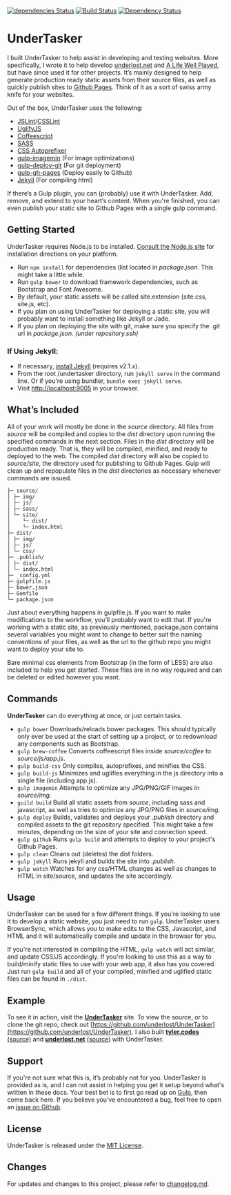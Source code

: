 [![dependencies Status](https://david-dm.org/underlost/undertasker/status.svg)](https://david-dm.org/underlost/undertasker)
[![Build Status](https://travis-ci.org/underlost/UnderTasker.svg?branch=master)](https://travis-ci.org/underlost/UnderTasker)
[![Dependency Status](https://gemnasium.com/badges/github.com/underlost/UnderTasker.svg)](https://gemnasium.com/github.com/underlost/UnderTasker)


# UnderTasker

I built UnderTasker to help assist in developing and testing websites. More specifically, I wrote it to help develop [underlost.net](underlost.net) and [A Life Well Played](alifewellplayed.com), but have since used it for other projects. It’s mainly designed to help generate production ready static assets from their source files, as well as quickly publish sites to [Github Pages](pages.github.com). Think of it as a sort of swiss army knife for your websites. 

Out of the box, UnderTasker uses the following:

*   [JSLint](http://www.jslint.com)/[CSSLint](csslint.net)
*   [UglifyJS](http://marijnhaverbeke.nl//uglifyjs)
*   [Coffeescript](http://coffeescript.org/)
*   [SASS](http://sass-lang.com/)
*   [CSS Autoprefixer](http://github.com/ai/autoprefixer)
*   [gulp-imagemin](https://www.npmjs.com/package/gulp-imagemin) (For image optimizations)
*   [gulp-deploy-git](https://www.npmjs.com/package/gulp-deploy-git) (For git deployment)
*   [gulp-gh-pages](https://www.npmjs.com/package/gulp-gh-pages) (Deploy easily to Github)
*   [Jekyll](http://jekyllrb.com/) (For compiling html)

If there’s a Gulp plugin, you can (probably) use it with UnderTasker. Add, remove, and extend to your heart’s content. When you&#39;re finished, you can even publish your static site to Github Pages with a single gulp command.

## Getting Started

UnderTasker requires Node.js to be installed. [Consult the Node.js site](http://nodejs.org/download/) for installation directions on your platform.

*  Run `npm install` for dependencies (list located in _package.json_. This might take a little while.
*  Run `gulp bower` to download framework dependencies, such as Bootstrap and Font Awesome.
*  By default, your static assets will be called site.extension (site.css, site.js, etc).
*  If you plan on using UnderTasker for deploying a static site, you will probably want to install something like Jekyll or Jade. 
*  If you plan on deploying the site with git, make sure you specify the .git url in _package.json. (under repository.ssh)_

### If Using Jekyll:

*   If necessary, [install Jekyll](http://jekyllrb.com/docs/installation) (requires v2.1.x).
*   From the root /undertasker directory, run `jekyll serve` in the command line. Or if you're using bundler, `bundle exec jekyll serve`.
*   Visit [http://localhost:9005](http://localhost:9005/) in your browser.

## What’s Included

All of your work will mostly be done in the _source_ directory. All files from _source_ will be compiled and copies to the _dist_ directory upon running the specified commands in the next section. Files in the _dist_ directory will be production ready. That is, they will be compiled, minified, and ready to deployed to the web. The compiled _dist_ directory will also be copied to _source/site_, the directory used for publishing to Github Pages. Gulp will clean up and repopulate files in the _dist_ directories as necessary whenever commands are issued.
  
```
├─ source/
│ ├─ img/
│ ├─ js/
│ ├─ sass/
│ └─ site/
│    └─ dist/
│    └─ index.html
├─ dist/
│ ├─ img/
│ ├─ js/
│ └─ css/
├─ .publish/
│ ├─ dist/
│ └─ index.html
├─ _config.yml
├─ gulpfile.js
├─ bower.json
├─ Gemfile
└─ package.json
```

Just about everything happens in gulpfile.js. If you want to make modifications to the workflow, you’ll probably want to edit that. If you&#39;re working with a static site, as previously mentioned, package.json contains several variables you might want to change to better suit the naming conventions of your files, as well as the url to the github repo you might want to deploy your site to.

Bare minimal css elements from Bootstrap (in the form of LESS) are also included to help you get started. These files are in no way required and can be deleted or edited however you want.

## Commands

**UnderTasker** can do everything at once, or just certain tasks. 

*   `gulp bower`
Downloads/reloads bower packages. This should typically only ever be used at the start of setting up a project, or to redownload any components such as Bootstrap.
*   `gulp brew-coffee`
Converts coffeescript files inside _source/coffee_ to _source/js/app.js_. 
*   `gulp build-css`
Only compiles, autoprefixes, and minifies the CSS. 
*   `gulp build-js`
Minimizes and uglifies everything in the js directory into a single file (including app.js).
*   `gulp imagemin`
Attempts to optimize any JPG/PNG/GIF images in _source/img._
*   `guild build`
Build all static assets from _source_, including sass and javascript, as well as tries to optimize any JPG/PNG files in _source/img_.
*   `gulp deploy`
Builds, validates and deploys your *.publish* directory and compiled assets to the git repository specified. This might take a few minutes, depending on the size of your site and connection speed.
*   `gulp github`
Runs `gulp build` and attempts to deploy to your project's Github Pages.
*   `gulp clean`
Cleans out (deletes) the dist folders.
*   `gulp jekyll`
Runs jekyll and builds the site into *.publish*.
*   `gulp watch`
Watches for any css/HTML changes as well as changes to HTML in site/source, and updates the site accordingly.

## Usage

UnderTasker can be used for a few different things. If you're looking to use it to develop a static website, you just need to run `gulp`. UnderTasker users BrowserSync, which allows you to make edits to the CSS, Javascript, and HTML and it will automatically compile and update in the browser for you.

If you're not interested in compiling the HTML, `gulp watch` will act similar, and update CSS/JS accordingly. If you're looking to use this as a way to build/minify static files to use with your web app, it also has you covered. Just run `gulp build` and all of your compiled, minified and uglified static files can be found in `./dist`.

## Example

To see it in action, visit the [**UnderTasker**](http://tyler.codes/UnderTasker) site. To view the source, or to clone the git repo, check out [https://github.com/underlost/UnderTasker](https://github.com/underlost/UnderTasker). I also built [**tyler.codes**](http://tyler.codes/) [(source)](https://github.com/underlost/underlost.github.io) and [**underlost.net**](http://underlost.net/) [(source)](https://github.com/underlost/underlost.net) with UnderTasker.


## Support

If you&#39;re not sure what this is, it’s probably not for you. UnderTasker is provided as is, and I can not assist in helping you get it setup beyond what's written in these docs. Your best bet is to first go read up on [Gulp](http://gulpjs.com/), then come back here. If you believe you’ve encountered a bug, feel free to open an [issue on Github](https://github.com/underlost/UnderTasker/issues).


## License

UnderTasker is released under the [MIT License](https://github.com/underlost/UnderTasker/blob/master/LICENSE).


## Changes
For updates and changes to this project, please refer to [changelog.md](https://github.com/underlost/UnderTasker/blob/master/changelog.md).
